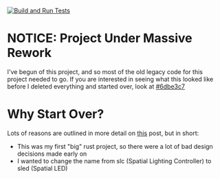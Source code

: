 [![Build and Run Tests](https://github.com/DavJCosby/sled/actions/workflows/rust.yml/badge.svg?branch=master)](https://github.com/DavJCosby/sled/actions/workflows/rust.yml)

# NOTICE: Project Under Massive Rework
I've begun of this project, and so most of the old legacy code for this project needed to go. If you are interested in seeing what this looked like before I deleted everything and started over, look at [#6dbe3c7]([url](https://github.com/DavJCosby/sled/tree/6dbe3c7da6447125dbd71a01ba61078b83073945))

# Why Start Over?
Lots of reasons are outlined in more detail on [this](https://github.com/DavJCosby/sled/issues/2) post, but in short:
- This was my first "big" rust project, so there were a lot of bad design decisions made early on
- I wanted to change the name from slc (Spatial Lighting Controller) to sled (Spatial LED)
